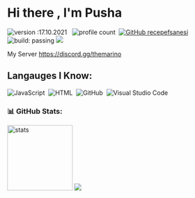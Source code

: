 # Hi there , I'm Pusha 
![version :17.10.2021](https://img.shields.io/badge/version-17.10.2021-informational) &nbsp;
![profile count](https://komarev.com/ghpvc/?username=pushaxrd&color=red)&nbsp;
[![GitHub recepefsanesi](https://img.shields.io/github/followers/recepefsanesi?label=follow&style=social)](https://github.com/pushaxrd)&nbsp;
![build: passing](https://img.shields.io/badge/build-passing-success)
<a href="https://instagram.com/pusha__23"><img src="https://img.shields.io/badge/@pusha__23-E4405F?style=flat&logo=Instagram&logoColor=white"/></a> &nbsp;

My Server
https://discord.gg/themarino


## Langauges I Know:
![JavaScript](https://img.shields.io/badge/-JavaScript-05122A?style=flat&logo=javascript)&nbsp;
![HTML](https://img.shields.io/badge/-HTML-05122A?style=flat&logo=HTML5)&nbsp;
![GitHub](https://img.shields.io/badge/-GitHub-05122A?style=flat&logo=github)&nbsp;
![Visual Studio Code](https://img.shields.io/badge/-Visual%20Studio%20Code-05122A?style=flat&logo=visual-studio-code&logoColor=007ACC)&nbsp;



<h3 align="left">📊 GitHub Stats:</h3>
<p align="left">
   <img src="https://github-readme-stats.vercel.app/api?username=pushaxrd&count_private=true&show_icons=true&theme=dark&hide_border=true" width="%100" height="150px" alt="stats" />
<img src="https://github-profile-trophy.vercel.app/?username=pushaxrd&theme=radical" />
</p>
